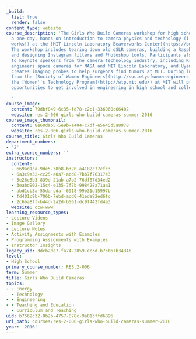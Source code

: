 ```yaml
---
_build:
  list: true
  render: false
content_type: website
course_description: 'The Girls Who Build Cameras workshop for high school girls is
  a one-day, hands-on introduction to camera physics and technology (i.e. how Instagram
  works!) at the [MIT Lincoln Laboratory Beaverworks Center](https://beaverworks.ll.mit.edu/CMS/bw/).
  The workshop includes tearing down old dSLR cameras, building a Raspberry Pi camera,
  and designing Instagram filters and Photoshop tools. Participants also get to listen
  to keynote speakers from the camera technology industry, including Kris Clark who
  engineers space cameras for NASA and MIT Lincoln Laboratory, and Uyanga Tsedev who
  creates imaging probes to help surgeons find tumors at MIT. During lunch, representatives
  from the [Society of Women Engineers](http://societyofwomenengineers.swe.org/) and
  the [Women''s Technology Program](http://wtp.mit.edu/) at MIT will present future
  opportunities to get involved in engineering in high school and college.

  '
course_image:
  content: 79dbf849-6c35-fd78-c2c1-336060c66402
  website: res-2-006-girls-who-build-cameras-summer-2016
course_image_thumbnail:
  content: 8e60dab5-5e9b-a404-c7df-e5645d5a8978
  website: res-2-006-girls-who-build-cameras-summer-2016
course_title: Girls Who Build Cameras
department_numbers:
- '2'
extra_course_numbers: ''
instructors:
  content:
  - 669ad1ca-9de5-38b8-b320-a4182c77cfc3
  - 6a3c9a32-cc25-a0a7-acd8-7bb7f76317e3
  - 5e26e5b3-839d-21ab-a7b2-76df87d34ed2
  - 3eabd902-15c4-e135-7f7b-998428a71aa1
  - abd1cb3a-55da-cdaf-6918-99b31d15997b
  - fd401c9b-706b-7ebd-acd0-41ede82ed6fc
  - 2c6ba8ff-b44d-2a2d-b561-dc9f442fd4a3
  website: ocw-www
learning_resource_types:
- Lecture Videos
- Image Gallery
- Lecture Notes
- Activity Assignments with Examples
- Programming Assignments with Examples
- Instructor Insights
legacy_uid: 3dcb2de7-fa74-2859-ec3d-b75b67b34346
level:
- High School
primary_course_number: RES.2-006
term: Summer
title: Girls Who Build Cameras
topics:
- - Energy
  - Technology
- - Engineering
- - Teaching and Education
  - Curriculum and Teaching
uid: b7562c32-8b2b-4757-878c-9a013ffd6896
url_path: courses/res-2-006-girls-who-build-cameras-summer-2016
year: '2016'
---
```


